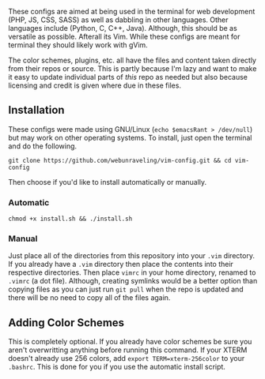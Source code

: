 These configs are aimed at being used in the terminal for web development (PHP, JS, CSS, SASS) as well as dabbling in other languages. Other languages include (Python, C, C++, Java). Although, this should be as versatile as possible. Afterall its Vim. While these configs are meant for terminal they should likely work with gVim.

The color schemes, plugins, etc. all have the files and content taken directly from their repos or source. This is partly because I'm lazy and want to make it easy to update individual parts of *this* repo as needed but also because licensing and credit is given where due in these files.

## Installation
These configs were made using GNU/Linux (`echo $emacsRant > /dev/null`) but may work on other operating systems. To install, just open the terminal and do the following.

`git clone https://github.com/webunraveling/vim-config.git && cd vim-config`

Then choose if you'd like to install automatically or manually.

### Automatic
`chmod +x install.sh && ./install.sh`

### Manual
Just place all of the directories from this repository into your `.vim` directory. If you already have a `.vim` directory then place the contents into their respective directories. Then place `vimrc` in your home directory, renamed to `.vimrc` (a dot file). Although, creating symlinks would be a better option than copying files as you can just run `git pull` when the repo is updated and there will be no need to copy all of the files again.

## Adding Color Schemes
This is completely optional. If you already have color schemes be sure you aren't overwritting anything before running this command. If your XTERM doesn't already use 256 colors, add `export TERM=xterm-256color` to your `.bashrc`. This is done for you if you use the automatic install script.
